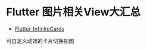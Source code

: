 # Flutter 图片相关View大汇总

* [Flutter-InfiniteCards](https://github.com/BakerJQ/Flutter-InfiniteCards)

可自定义动效的卡片切换视图